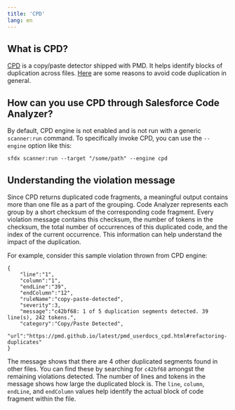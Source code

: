 ```yaml
---
title: 'CPD'
lang: en
---
```

## What is CPD?
[CPD](https://pmd.github.io/latest/pmd_userdocs_cpd.html) is a copy/paste detector shipped with PMD. It helps identify blocks of duplication across files. [Here](https://pmd.github.io/latest/pmd_userdocs_cpd.html#why-should-you-care-about-duplicates) are some reasons to avoid code duplication in general.

## How can you use CPD through Salesforce Code Analyzer?

By default, CPD engine is not enabled and is not run with a generic `scanner:run` command. To specifically invoke CPD, you can use the `--engine` option like this:

`sfdx scanner:run --target "/some/path" --engine cpd`

## Understanding the violation message
Since CPD returns duplicated code fragments, a meaningful output contains more than one file as a part of the grouping. Code Analyzer represents each group by a short checksum of the corresponding code fragment. Every violation message contains this checksum, the number of tokens in the checksum, the total number of occurrences of this duplicated code, and the index of the current occurrence. This information can help understand the impact of the duplication.

For example, consider this sample violation thrown from CPD engine:
```
{
    "line":"1",
    "column":"1",
    "endLine":"39",
    "endColumn":"12",
    "ruleName":"copy-paste-detected",
    "severity":3,
    "message":"c42bf68: 1 of 5 duplication segments detected. 39 line(s), 242 tokens.",
    "category":"Copy/Paste Detected",
    "url":"https://pmd.github.io/latest/pmd_userdocs_cpd.html#refactoring-duplicates"
}
```

The message shows that there are 4 other duplicated segments found in other files. You can find these by searching for `c42bf68` amongst the remaining violations detected.
The number of lines and tokens in the message shows how large the duplicated block is.
The `line`, `column`, `endLine`, and `endColumn` values help identify the actual block of code fragment within the file.

